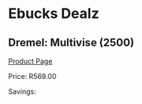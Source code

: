 
# Ebucks Dealz
## Dremel: Multivise (2500)
[Product Page](https://www.ebucks.com/web/shop/productSelected.do?prodId=349579723&catId=336131644)

Price: R569.00

Savings: 


	